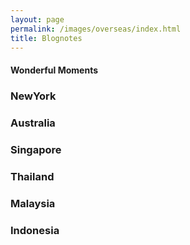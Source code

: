 ```yaml
---
layout: page
permalink: /images/overseas/index.html
title: Blognotes
---
```


#### Wonderful Moments

### NewYork
### Australia
### Singapore
### Thailand
### Malaysia
### Indonesia
